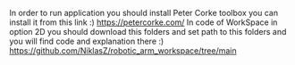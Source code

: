 In order to run application you should install Peter Corke toolbox you can install it from this link :)
https://petercorke.com/
In code of WorkSpace in option 2D you should download this folders and set path to this folders and you will find code and explanation there :) 
https://github.com/NiklasZ/robotic_arm_workspace/tree/main

